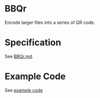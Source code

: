 
# BBQr

Encode larger files into a series of QR code.

# Specification

See [BBQr.md](BBQr.md).

# Example Code

See [example code](bbqr/__init__.py)

